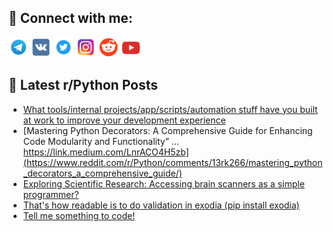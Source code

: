 ## 🔎 Connect with me:
[<img src="https://github.com/bullbesh/bullbesh/blob/main/images/Telegram.png" width="32" height="32" />](https://t.me/bullbesh)
[<img src="https://github.com/bullbesh/bullbesh/blob/main/images/VK.png" width="32" height="32" />](https://vk.com/bullbesh)
[<img src="https://github.com/bullbesh/bullbesh/blob/main/images/Twitter.png" width="32" height="32" />](https://twitter.com/bullbesh1)
[<img src="https://github.com/bullbesh/bullbesh/blob/main/images/Instagram.png" width="32" height="32" />](https://www.instagram.com/bullbesh)
[<img src="https://github.com/bullbesh/bullbesh/blob/main/images/Reddit.png" width="32" height="32" />](https://www.reddit.com/user/bullbesh)
[<img src="https://github.com/bullbesh/bullbesh/blob/main/images/YouTube.png" width="32" height="32" />](https://www.youtube.com/channel/UCtfjRs6uzgq5mfm8S06WTcg)

## 📕 Latest r/Python Posts
<!-- BLOG-POST-LIST:START -->
- [What tools/internal projects/app/scripts/automation stuff have you built at work to improve your development experience](https://www.reddit.com/r/Python/comments/13rkck6/what_toolsinternal_projectsappscriptsautomation/)
- [Mastering Python Decorators: A Comprehensive Guide for Enhancing Code Modularity and Functionality” … https://link.medium.com/LnrACO4H5zb](https://www.reddit.com/r/Python/comments/13rk266/mastering_python_decorators_a_comprehensive_guide/)
- [Exploring Scientific Research: Accessing brain scanners as a simple programmer?](https://www.reddit.com/r/Python/comments/13rjtch/exploring_scientific_research_accessing_brain/)
- [That&#39;s how readable is to do validation in exodia &lpar;pip install exodia&rpar;](https://www.reddit.com/r/Python/comments/13rin17/thats_how_readable_is_to_do_validation_in_exodia/)
- [Tell me something to code!](https://www.reddit.com/r/Python/comments/13rhiz2/tell_me_something_to_code/)
<!-- BLOG-POST-LIST:END -->
